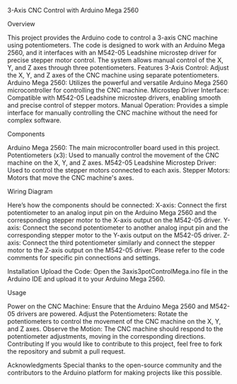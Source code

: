 3-Axis CNC Control with Arduino Mega 2560

Overview

This project provides the Arduino code to control a 3-axis CNC machine using potentiometers. The code is designed to work with an Arduino Mega 2560, and it interfaces with an M542-05 Leadshine microstep driver for precise stepper motor control. The system allows manual control of the X, Y, and Z axes through three potentiometers.
Features
3-Axis Control: Adjust the X, Y, and Z axes of the CNC machine using separate potentiometers.
Arduino Mega 2560: Utilizes the powerful and versatile Arduino Mega 2560 microcontroller for controlling the CNC machine.
Microstep Driver Interface: Compatible with M542-05 Leadshine microstep drivers, enabling smooth and precise control of stepper motors.
Manual Operation: Provides a simple interface for manually controlling the CNC machine without the need for complex software.

Components

Arduino Mega 2560: The main microcontroller board used in this project.
Potentiometers (x3): Used to manually control the movement of the CNC machine on the X, Y, and Z axes.
M542-05 Leadshine Microstep Driver: Used to control the stepper motors connected to each axis.
Stepper Motors: Motors that move the CNC machine's axes.

Wiring Diagram

Here’s how the components should be connected:
X-axis: Connect the first potentiometer to an analog input pin on the Arduino Mega 2560 and the corresponding stepper motor to the X-axis output on the M542-05 driver.
Y-axis: Connect the second potentiometer to another analog input pin and the corresponding stepper motor to the Y-axis output on the M542-05 driver.
Z-axis: Connect the third potentiometer similarly and connect the stepper motor to the Z-axis output on the M542-05 driver.
Please refer to the code comments for specific pin connections and settings.

Installation
Upload the Code: Open the 3axis3potControlMega.ino file in the Arduino IDE and upload it to your Arduino Mega 2560.

Usage

Power on the CNC Machine: Ensure that the Arduino Mega 2560 and M542-05 drivers are powered.
Adjust the Potentiometers: Rotate the potentiometers to control the movement of the CNC machine on the X, Y, and Z axes.
Observe the Motion: The CNC machine should respond to the potentiometer adjustments, moving in the corresponding directions.
Contributing
If you would like to contribute to this project, feel free to fork the repository and submit a pull request.

Acknowledgments
Special thanks to the open-source community and the contributors to the Arduino platform for making projects like this possible.
